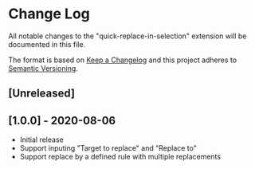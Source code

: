 # Change Log

All notable changes to the "quick-replace-in-selection" extension will be documented in this file.

The format is based on [Keep a Changelog](http://keepachangelog.com/en/1.0.0/)
and this project adheres to [Semantic Versioning](http://semver.org/spec/v2.0.0.html).

## [Unreleased]

## [1.0.0] - 2020-08-06

- Initial release
- Support inputing "Target to replace" and "Replace to"
- Support replace by a defined rule with multiple replacements
